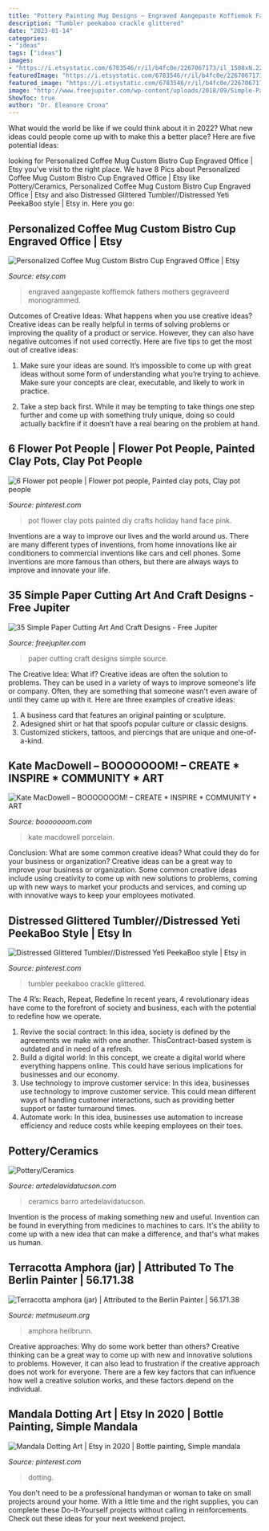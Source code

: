 ```yaml
---
title: "Pottery Painting Mug Designs ~ Engraved Aangepaste Koffiemok Fathers Mothers Gegraveerd Monogrammed"
description: "Tumbler peekaboo crackle glittered"
date: "2023-01-14"
categories:
- "ideas"
tags: ["ideas"]
images:
- "https://i.etsystatic.com/6783546/r/il/b4fc0e/2267067173/il_1588xN.2267067173_i48t.jpg"
featuredImage: "https://i.etsystatic.com/6783546/r/il/b4fc0e/2267067173/il_1588xN.2267067173_i48t.jpg"
featured_image: "https://i.etsystatic.com/6783546/r/il/b4fc0e/2267067173/il_1588xN.2267067173_i48t.jpg"
image: "http://www.freejupiter.com/wp-content/uploads/2018/09/Simple-Paper-Cutting-Art-And-Craft-Designs-2-1.jpg"
ShowToc: true
author: "Dr. Eleanore Crona"
---
```



What would the world be like if we could think about it in 2022? What new ideas could people come up with to make this a better place? Here are five potential ideas:

	

		
looking for Personalized Coffee Mug Custom Bistro Cup Engraved Office | Etsy you've visit to the right place. We have 8 Pics about Personalized Coffee Mug Custom Bistro Cup Engraved Office | Etsy like Pottery/Ceramics, Personalized Coffee Mug Custom Bistro Cup Engraved Office | Etsy and also Distressed Glittered Tumbler//Distressed Yeti PeekaBoo style | Etsy in. Here you go:
		
    
## Personalized Coffee Mug Custom Bistro Cup Engraved Office | Etsy

<img loading=lazy src="https://i.etsystatic.com/6783546/r/il/b4fc0e/2267067173/il_1588xN.2267067173_i48t.jpg" onerror="this.onerror=null;this.src='https://tse2.mm.bing.net/th?id=OIP.jHq3iH5b293hvh-rIUsrCgHaJ3&amp;pid=15.1';" alt="Personalized Coffee Mug Custom Bistro Cup Engraved Office | Etsy">

_Source: etsy.com_

>engraved aangepaste koffiemok fathers mothers gegraveerd monogrammed. 

	

Outcomes of Creative Ideas: What happens when you use creative ideas?
Creative ideas can be really helpful in terms of solving problems or improving the quality of a product or service. However, they can also have negative outcomes if not used correctly. Here are five tips to get the most out of creative ideas:
1. Make sure your ideas are sound. It’s impossible to come up with great ideas without some form of understanding what you’re trying to achieve. Make sure your concepts are clear, executable, and likely to work in practice.

2. Take a step back first. While it may be tempting to take things one step further and come up with something truly unique, doing so could actually backfire if it doesn’t have a real bearing on the problem at hand.

    
## 6 Flower Pot People | Flower Pot People, Painted Clay Pots, Clay Pot People

<img loading=lazy src="https://i.pinimg.com/736x/5e/f3/d7/5ef3d74a8f490b35cf6c65df29506889--flower-pot-people-pink-daisy.jpg" onerror="this.onerror=null;this.src='https://tse3.mm.bing.net/th?id=OIP.CRD2O6-2K8eEw15DuvWeIAHaNK&amp;pid=15.1';" alt="6 Flower pot people | Flower pot people, Painted clay pots, Clay pot people">

_Source: pinterest.com_

>pot flower clay pots painted diy crafts holiday hand face pink. 

	

Inventions are a way to improve our lives and the world around us. There are many different types of inventions, from home innovations like air conditioners to commercial inventions like cars and cell phones. Some inventions are more famous than others, but there are always ways to improve and innovate your life.

    
## 35 Simple Paper Cutting Art And Craft Designs - Free Jupiter

<img loading=lazy src="http://www.freejupiter.com/wp-content/uploads/2018/09/Simple-Paper-Cutting-Art-And-Craft-Designs-2-1.jpg" onerror="this.onerror=null;this.src='https://tse2.mm.bing.net/th?id=OIP.g8gtkxoqElTdQBvxG1E_VgHaK6&amp;pid=15.1';" alt="35 Simple Paper Cutting Art And Craft Designs - Free Jupiter">

_Source: freejupiter.com_

>paper cutting craft designs simple source. 

	

The Creative Idea: What if?
Creative ideas are often the solution to problems. They can be used in a variety of ways to improve someone's life or company. Often, they are something that someone wasn't even aware of until they came up with it. Here are three examples of creative ideas: 
1. A business card that features an original painting or sculpture. 
2. Adesigned shirt or hat that spoofs popular culture or classic designs. 
3. Customized stickers, tattoos, and piercings that are unique and one-of-a-kind.

    
## Kate MacDowell – BOOOOOOOM! – CREATE * INSPIRE * COMMUNITY * ART

<img loading=lazy src="http://www.booooooom.com/wp-content/uploads/2011/10/Kate-MacDowell-09.jpg" onerror="this.onerror=null;this.src='https://tse2.mm.bing.net/th?id=OIP.dvzDvJ-1xGDAuc_fIvVLuQHaHa&amp;pid=15.1';" alt="Kate MacDowell – BOOOOOOOM! – CREATE * INSPIRE * COMMUNITY * ART">

_Source: booooooom.com_

>kate macdowell porcelain. 

	

Conclusion: What are some common creative ideas? What could they do for your business or organization?
Creative ideas can be a great way to improve your business or organization. Some common creative ideas include using creativity to come up with new solutions to problems, coming up with new ways to market your products and services, and coming up with innovative ways to keep your employees motivated.

    
## Distressed Glittered Tumbler//Distressed Yeti PeekaBoo Style | Etsy In

<img loading=lazy src="https://i.pinimg.com/736x/8b/34/d9/8b34d90b0766c6cc8c965cd7a642a15a.jpg" onerror="this.onerror=null;this.src='https://tse3.mm.bing.net/th?id=OIP.YaUIRHzg9G7wjpUg_qSiXAHaKI&amp;pid=15.1';" alt="Distressed Glittered Tumbler//Distressed Yeti PeekaBoo style | Etsy in">

_Source: pinterest.com_

>tumbler peekaboo crackle glittered. 

	

The 4 R’s: Reach, Repeat, Redefine
In recent years, 4 revolutionary ideas have come to the forefront of society and business, each with the potential to redefine how we operate.
1. Revive the social contract: In this idea, society is defined by the agreements we make with one another. ThisContract-based system is outdated and in need of a refresh.
2. Build a digital world: In this concept, we create a digital world where everything happens online. This could have serious implications for businesses and our economy.
3. Use technology to improve customer service: In this idea, businesses use technology to improve customer service. This could mean different ways of handling customer interactions, such as providing better support or faster turnaround times. 
4. Automate work: In this idea, businesses use automation to increase efficiency and reduce costs while keeping employees on their toes.

    
## Pottery/Ceramics

<img loading=lazy src="http://www.artedelavidatucson.com/uploads/3/8/7/6/38768843/s680422877738175892_p133_i2_w640.jpeg" onerror="this.onerror=null;this.src='https://tse2.mm.bing.net/th?id=OIP.Z7QXqSTukcKGn0WU-6y_8QHaH2&amp;pid=15.1';" alt="Pottery/Ceramics">

_Source: artedelavidatucson.com_

>ceramics barro artedelavidatucson. 

	

Invention is the process of making something new and useful. Invention can be found in everything from medicines to machines to cars. It's the ability to come up with a new idea that can make a difference, and that's what makes us human.

    
## Terracotta Amphora (jar) | Attributed To The Berlin Painter | 56.171.38

<img loading=lazy src="https://www.metmuseum.org/toah/images/hb/hb_56.171.38.jpg" onerror="this.onerror=null;this.src='https://tse4.mm.bing.net/th?id=OIP.CKN8jzfXZPzn1Stk3y5rHAHaK_&amp;pid=15.1';" alt="Terracotta amphora (jar) | Attributed to the Berlin Painter | 56.171.38">

_Source: metmuseum.org_

>amphora heilbrunn. 

	

Creative approaches: Why do some work better than others?
Creative thinking can be a great way to come up with new and innovative solutions to problems. However, it can also lead to frustration if the creative approach does not work for everyone. There are a few key factors that can influence how well a creative solution works, and these factors depend on the individual.

    
## Mandala Dotting Art | Etsy In 2020 | Bottle Painting, Simple Mandala

<img loading=lazy src="https://i.pinimg.com/736x/6d/7e/33/6d7e333c6014ddd5934acc084ede08a9.jpg" onerror="this.onerror=null;this.src='https://tse3.mm.bing.net/th?id=OIP.OyfR1Yn912zr7JpRYGQzBgHaJ3&amp;pid=15.1';" alt="Mandala Dotting Art | Etsy in 2020 | Bottle painting, Simple mandala">

_Source: pinterest.com_

>dotting. 

	

You don't need to be a professional handyman or woman to take on small projects around your home. With a little time and the right supplies, you can complete these Do-It-Yourself projects without calling in reinforcements. Check out these ideas for your next weekend project.

